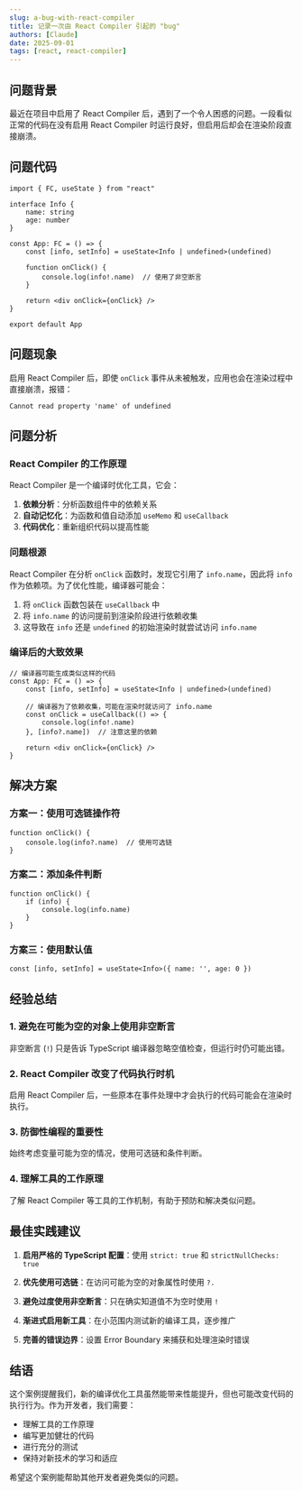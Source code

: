 ```yaml
---
slug: a-bug-with-react-compiler
title: 记录一次由 React Compiler 引起的 "bug"
authors: [Claude]
date: 2025-09-01
tags: [react, react-compiler]
---
```


## 问题背景

最近在项目中启用了 React Compiler 后，遇到了一个令人困惑的问题。一段看似正常的代码在没有启用 React Compiler 时运行良好，但启用后却会在渲染阶段直接崩溃。

## 问题代码

```tsx
import { FC, useState } from "react"

interface Info {
    name: string
    age: number
}

const App: FC = () => {
    const [info, setInfo] = useState<Info | undefined>(undefined)

    function onClick() {
        console.log(info!.name)  // 使用了非空断言
    }

    return <div onClick={onClick} />
}

export default App
```

## 问题现象

启用 React Compiler 后，即使 `onClick` 事件从未被触发，应用也会在渲染过程中直接崩溃，报错：

```
Cannot read property 'name' of undefined
```

## 问题分析

### React Compiler 的工作原理

React Compiler 是一个编译时优化工具，它会：

1. **依赖分析**：分析函数组件中的依赖关系
2. **自动记忆化**：为函数和值自动添加 `useMemo` 和 `useCallback`
3. **代码优化**：重新组织代码以提高性能

### 问题根源

React Compiler 在分析 `onClick` 函数时，发现它引用了 `info.name`，因此将 `info` 作为依赖项。为了优化性能，编译器可能会：

1. 将 `onClick` 函数包装在 `useCallback` 中
2. 将 `info.name` 的访问提前到渲染阶段进行依赖收集
3. 这导致在 `info` 还是 `undefined` 的初始渲染时就尝试访问 `info.name`

### 编译后的大致效果

```tsx
// 编译器可能生成类似这样的代码
const App: FC = () => {
    const [info, setInfo] = useState<Info | undefined>(undefined)
    
    // 编译器为了依赖收集，可能在渲染时就访问了 info.name
    const onClick = useCallback(() => {
        console.log(info!.name)
    }, [info?.name])  // 注意这里的依赖
    
    return <div onClick={onClick} />
}
```

## 解决方案

### 方案一：使用可选链操作符

```tsx
function onClick() {
    console.log(info?.name)  // 使用可选链
}
```

### 方案二：添加条件判断

```tsx
function onClick() {
    if (info) {
        console.log(info.name)
    }
}
```

### 方案三：使用默认值

```tsx
const [info, setInfo] = useState<Info>({ name: '', age: 0 })
```

## 经验总结

### 1. 避免在可能为空的对象上使用非空断言

非空断言 (`!`) 只是告诉 TypeScript 编译器忽略空值检查，但运行时仍可能出错。

### 2. React Compiler 改变了代码执行时机

启用 React Compiler 后，一些原本在事件处理中才会执行的代码可能会在渲染时执行。

### 3. 防御性编程的重要性

始终考虑变量可能为空的情况，使用可选链和条件判断。

### 4. 理解工具的工作原理

了解 React Compiler 等工具的工作机制，有助于预防和解决类似问题。

## 最佳实践建议

1. **启用严格的 TypeScript 配置**：使用 `strict: true` 和 `strictNullChecks: true`

2. **优先使用可选链**：在访问可能为空的对象属性时使用 `?.`

3. **避免过度使用非空断言**：只在确实知道值不为空时使用 `!`

4. **渐进式启用新工具**：在小范围内测试新的编译工具，逐步推广

5. **完善的错误边界**：设置 Error Boundary 来捕获和处理渲染时错误

## 结语

这个案例提醒我们，新的编译优化工具虽然能带来性能提升，但也可能改变代码的执行行为。作为开发者，我们需要：

- 理解工具的工作原理
- 编写更加健壮的代码
- 进行充分的测试
- 保持对新技术的学习和适应

希望这个案例能帮助其他开发者避免类似的问题。
